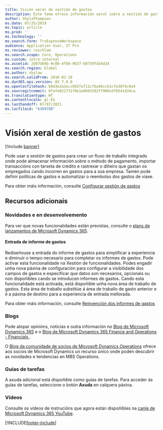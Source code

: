 ```yaml
---
title: Visión xeral de xestión de gastos
description: Este tema ofrece información xeral sobre a xestión de gastos e ligazóns a recursos adicionais. Pode usar a xestión de gastos para crear un fluxo de traballo integrado onde pode almacenar información sobre o método de pagamento, importar transaccións con tarxeta de crédito e rastrexar o diñeiro que gastan os empregados cando incorren en gastos para a súa empresa.
author: ShylaThompson
ms.date: 07/25/2019
ms.topic: article
ms.prod: ''
ms.technology: ''
ms.search.form: TrvExpenseWorkspace
audience: Application User, IT Pro
ms.reviewer: roschlom
ms.search.scope: Core, Operations
ms.custom: intro-internal
ms.assetid: 2d97d69b-9c08-4f0d-9637-68759fd34d34
ms.search.region: Global
ms.author: shylaw
ms.search.validFrom: 2016-02-28
ms.dyn365.ops.version: AX 7.0.0
ms.openlocfilehash: b9d3e3a1eccb92faf11cfba46ccb1c7e3074c9a4
ms.sourcegitcommit: 0fafe022731f0e1e8693382ff906e3f8541d34ca
ms.translationtype: HT
ms.contentlocale: gl-ES
ms.lasthandoff: 07/07/2021
ms.locfileid: "6369788"
---
```

# <a name="expense-management-overview"></a>Visión xeral de xestión de gastos

[!include [banner](../includes/banner.md)]

Pode usar a xestión de gastos para crear un fluxo de traballo integrado onde pode almacenar información sobre o método de pagamento, importar transaccións con tarxeta de crédito e rastrexar o diñeiro que gastan os empregados cando incorren en gastos para a súa empresa. Tamén pode definir políticas de gastos e automatizar o reembolso dos gastos de viaxe.

Para obter máis información, consulte [Configurar xestión de gastos](plan-expense-management.md)

## <a name="additional-resources"></a>Recursos adicionais

### <a name="whats-new-and-in-development"></a>Novidades e en desenvolvemento

Para ver que novas funcionalidades están previstas, consulte o [plans de lanzamentos de Microsoft Dynamics 365](/dynamics365/release-plans/).

#### <a name="expense-report-entry"></a>Entrada de informe de gastos

Rediseñouse a entrada do informe de gastos para simplificar a experiencia e diminuír o tempo necesario para completar os informes de gastos. Pode activar esta funcionalidade na Xestión de funcionalidades. Podes engadir unha nova páxina de configuración para configurar a visibilidade dos campos de gastos e especificar que datos son necesarios, opcionais ou non dispoñibles cando se introducen informes de gastos. Cando esta funcionalidade está activada, está dispoñible unha nova área de traballo de gastos. Esta área de traballo substitúe á área de traballo de gasto anterior e é a páxina de destino para a experiencia de entrada mellorada.

Para obter máis información, consulte [Reinvención dos informes de gastos](ExpenseWorkspaceNew.md)

### <a name="blogs"></a>Blogs

Pode atopar opinións, noticias e outra información no [Blog de Microsoft Dynamics 365](https://community.dynamics.com/b/msftdynamicsblog?c=Enterprise) e o [Blog de Microsoft Dynamics 365 Finance and Operations - Financials ](https://community.dynamics.com/365/financeandoperations/b/financials).

O [Blog da comunidade de socios de Microsoft Dynamics Operations](https://community.dynamics.com/partner/b/operationspartnercommunityblog) ofrece aos socios de Microsoft Dynamics un recurso único onde poden descubrir as novidades e tendencias en MBS Operations.

### <a name="task-guides"></a>Guías de tarefas

A axuda adicional está dispoñible como guías de tarefas. Para acceder ás guías de tarefas, seleccione o botón **Axuda** en calquera páxina.

### <a name="videos"></a>Vídeos

Consulte os vídeos de instrucións que agora están dispoñibles na [canle de Microsoft Dynamics 365 YouTube](https://www.youtube.com/channel/UCJGCg4rB3QSs8y_1FquelBQ).


[!INCLUDE[footer-include](../includes/footer-banner.md)]